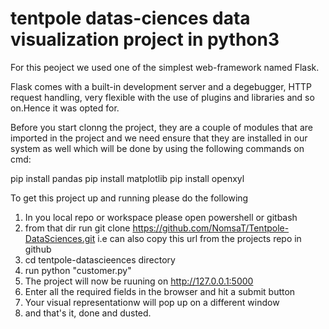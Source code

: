 # tentpole datas-ciences data visualization project in python3

For this peoject we used one of the simplest web-framework named Flask.

Flask comes with a built-in development server and a degebugger, HTTP request handling, very flexible with the use of plugins and libraries and so on.Hence it was opted for.

Before you start clonng the project, they are a couple of modules that are imported in the project and we need ensure that they are installed in our system as well which will be done by using the following commands on cmd:

pip install pandas 
pip install matplotlib 
pip install openxyl


To get this project up and running please do the following 
1. In you local repo or workspace please open powershell or gitbash
2. from that dir run git clone https://github.com/NomsaT/Tentpole-DataSciences.git i.e can also copy this url from the projects repo in github
3. cd tentpole-datascieences directory
4. run python "customer.py"
5. The project will now be ruuning on http://127.0.0.1:5000
6. Enter all the required fields in the browser and hit a submit button 
7. Your visual representationw will pop up on a different window
8. and that's it, done and dusted.
